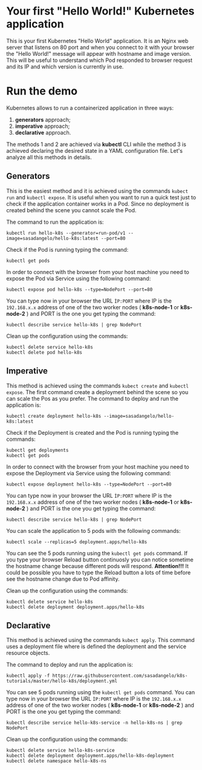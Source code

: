 # Your first "Hello World!" Kubernetes application

This is your first Kubernetes "Hello World" application. It is an Nginx web server that listens on 80 port and when you connect to it with your browser the "Hello World!" message will appear with hostname and image version. This will be useful to understand which Pod responded to browser request and its IP and which version is currently in use.

# Run the demo

Kubernetes allows to run a containerized application in three ways: 

1. **generators** approach;
2. **imperative** approach;
3. **declarative** approach.

The methods 1 and 2 are achieved via **kubectl** CLI while the method 3 is achieved declaring the desired state in a YAML configuration file. Let's analyze all this methods in details.

## Generators

This is the easiest method and it is achieved using the commands ```kubect run``` and ```kubectl expose```. It is useful when you want to run a quick test just to check if the application container works in a Pod. Since no deployment is created behind the scene you cannot scale the Pod.

The command to run the application is:

```
kubectl run hello-k8s --generator=run-pod/v1 --image=sasadangelo/hello-k8s:latest --port=80
```

Check if the Pod is running typing the command:

```
kubectl get pods
```

In order to connect with the browser from your host machine you need to expose the Pod via Service using the following command:

```
kubectl expose pod hello-k8s --type=NodePort --port=80
```

You can type now in your browser the URL ```ÌP:PORT``` where IP is the ```192.168.x.x``` address of one of the two worker nodes ( **k8s-node-1** or **k8s-node-2** ) and PORT is the one you get typing the command:

```
kubectl describe service hello-k8s | grep NodePort
```

Clean up the configuration using the commands:

```
kubectl delete service hello-k8s
kubectl delete pod hello-k8s
```

## Imperative

This method is achieved using the commands ```kubect create``` and ```kubectl expose```. The first command create a deployment behind the scene so you can scale the Pos as you prefer.
The command to deploy and run the application is:

```
kubectl create deployment hello-k8s --image=sasadangelo/hello-k8s:latest
```

Check if the Deployment is created and the Pod is running typing the commands:

```
kubectl get deployments
kubectl get pods
```

In order to connect with the browser from your host machine you need to expose the Deployment via Service using the following command:

```
kubectl expose deployment hello-k8s --type=NodePort --port=80
```

You can type now in your browser the URL ```ÌP:PORT``` where IP is the ```192.168.x.x``` address of one of the two worker nodes ( **k8s-node-1** or **k8s-node-2** ) and PORT is the one you get typing the command:

```
kubectl describe service hello-k8s | grep NodePort
```

You can scale the application to 5 pods with the following commands:

```
kubectl scale --replicas=5 deployment.apps/hello-k8s
```

You can see the 5 pods running using the ```kubectl get pods``` command. If you type your browser Reload button continuosly you can notice sometime the hostname change because different pods will respond. **Attention!!!** It could be possible you have to type the Reload button a lots of time before see the hostname change due to Pod affinity.

Clean up the configuration using the commands:

```
kubectl delete service hello-k8s
kubectl delete deployment deployment.apps/hello-k8s
```

## Declarative

This method is achieved using the commands ```kubect apply```. This command uses a deployment file where is defined the deployment and the service resource objects.

The command to deploy and run the application is:

```
kubectl apply -f https://raw.githubusercontent.com/sasadangelo/k8s-tutorials/master/hello-k8s/deployment.yml
```

You can see 5 pods running using the ```kubectl get pods``` command. You can type now in your browser the URL ```ÌP:PORT``` where IP is the ```192.168.x.x``` address of one of the two worker nodes ( **k8s-node-1** or **k8s-node-2** ) and PORT is the one you get typing the command:

```
kubectl describe service hello-k8s-service -n hello-k8s-ns | grep NodePort
```

Clean up the configuration using the commands:

```
kubectl delete service hello-k8s-service
kubectl delete deployment deployment.apps/hello-k8s-deployment
kubectl delete namespace hello-k8s-ns
```
